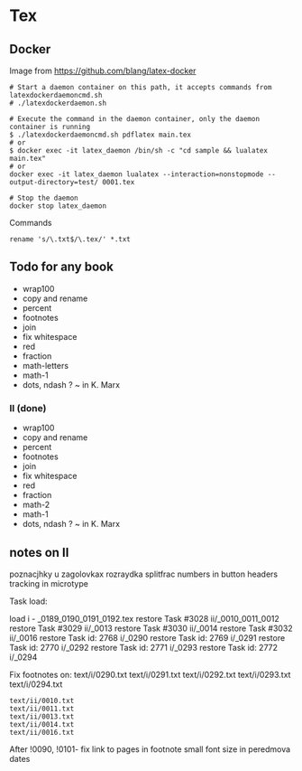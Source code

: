 # Tex

## Docker

Image from https://github.com/blang/latex-docker

	# Start a daemon container on this path, it accepts commands from latexdockerdaemoncmd.sh
	# ./latexdockerdaemon.sh

	# Execute the command in the daemon container, only the daemon container is running
	$ ./latexdockerdaemoncmd.sh pdflatex main.tex
	# or
	$ docker exec -it latex_daemon /bin/sh -c "cd sample && lualatex main.tex"
	# or 
	docker exec -it latex_daemon lualatex --interaction=nonstopmode --output-directory=test/ 0001.tex

	# Stop the daemon
	docker stop latex_daemon

Commands

	rename 's/\.txt$/\.tex/' *.txt

## Todo for any book

- wrap100
- copy and rename
- percent
- footnotes
- join
- fix whitespace
- red
- fraction
- math-letters
- math-1
- dots, ndash
? ~ in K. Marx

### II (done)

- wrap100
- copy and rename
- percent
- footnotes
- join
- fix whitespace
- red
- fraction
- math-2
- math-1
- dots, ndash
? ~ in K. Marx

## notes on II
poznacjhky u zagolovkax
rozraydka
splitfrac
numbers in button headers
tracking in microtype

Task load:
 
 load i - _0189_0190_0191_0192.tex
 restore Task #3028 ii/_0010_0011_0012
 restore Task #3029 ii/_0013
 restore Task #3030 ii/_0014
 restore Task #3032 ii/_0016
 restore Task id: 2768 i/_0290
 restore Task id: 2769 i/_0291
 restore Task id: 2770 i/_0292
 restore Task id: 2771 i/_0293
 restore Task id: 2772 i/_0294

Fix footnotes on:
	text/i/0290.txt
	text/i/0291.txt
	text/i/0292.txt
	text/i/0293.txt
	text/i/0294.txt 

	text/ii/0010.txt
	text/ii/0011.txt 
	text/ii/0013.txt
	text/ii/0014.txt
	text/ii/0016.txt 

Аfter 
	!0090, !0101- fix link to pages in footnote
	small font size in peredmova dates